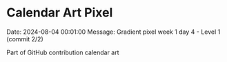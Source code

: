 # Calendar Art Pixel

Date: 2024-08-04 00:01:00
Message: Gradient pixel week 1 day 4 - Level 1 (commit 2/2)

Part of GitHub contribution calendar art
